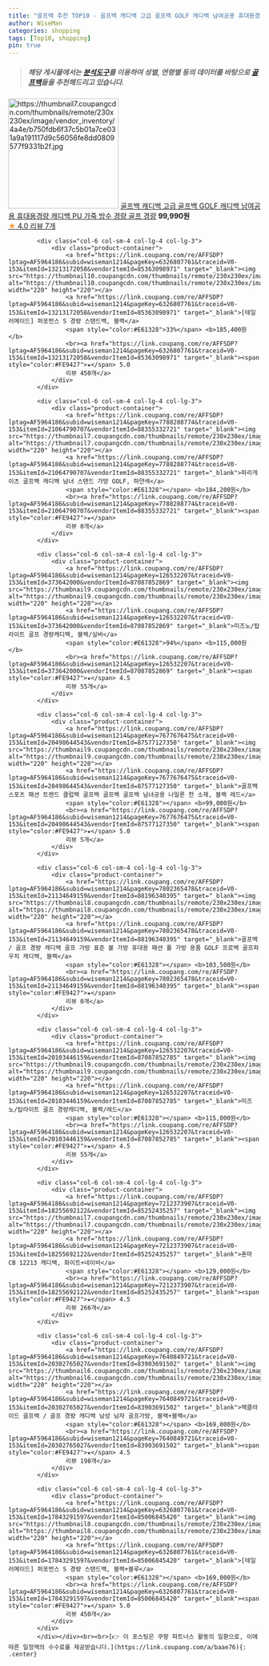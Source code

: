 ```yaml
---
title: "골프백 추천 TOP10 - 골프백 캐디백 고급 골프백 GOLF 캐디백 남여공용 휴대용경량 캐디백 PU 가죽 방수 경량 골프 경량"
author: WiseMan
categories: shopping
tags: [Top10, shopping]
pin: true
---
```


> ##### 해당 게시물에서는 [**분석도구**](https://itemscout.io/)를 이용하여 **성별**, **연령별** 등의 데이터를 바탕으로 [**골프백**](https://link.coupang.com/a/baae76)들을 추천해드리고 있습니다.
<div class="container"><div class="row">
            <div class="col-6 col-sm-4 col-lg-4 col-lg-3">
                <div class="product-container">
                    <a href="https://link.coupang.com/re/AFFSDP?lptag=AF5964186&subid=wiseman1214&pageKey=7589377342&traceid=V0-153&itemId=20051967982&vendorItemId=87148177946" target="_blank"><img src="https://thumbnail7.coupangcdn.com/thumbnails/remote/230x230ex/image/vendor_inventory/4a4e/b750fdb6f37c5b01a7ce031a9a191117d9c56056fe8dd0809577f9331b2f.jpg" alt="https://thumbnail7.coupangcdn.com/thumbnails/remote/230x230ex/image/vendor_inventory/4a4e/b750fdb6f37c5b01a7ce031a9a191117d9c56056fe8dd0809577f9331b2f.jpg" width="220" height="220"></a>
                    <a href="https://link.coupang.com/re/AFFSDP?lptag=AF5964186&subid=wiseman1214&pageKey=7589377342&traceid=V0-153&itemId=20051967982&vendorItemId=87148177946" target="_blank">골프백 캐디백 고급 골프백 GOLF 캐디백 남여공용 휴대용경량 캐디백 PU 가죽 방수 경량 골프 경량</a>
                    <span style="color:#E61328"></span> <b>99,990원</b>
                    <br><a href="https://link.coupang.com/re/AFFSDP?lptag=AF5964186&subid=wiseman1214&pageKey=7589377342&traceid=V0-153&itemId=20051967982&vendorItemId=87148177946" target="_blank"><span style="color:#FE9427">★</span> 4.0
                    리뷰 7개</a>
                </div>
            </div>
            
            <div class="col-6 col-sm-4 col-lg-4 col-lg-3">
                <div class="product-container">
                    <a href="https://link.coupang.com/re/AFFSDP?lptag=AF5964186&subid=wiseman1214&pageKey=6326807761&traceid=V0-153&itemId=13213172058&vendorItemId=85363098971" target="_blank"><img src="https://thumbnail10.coupangcdn.com/thumbnails/remote/230x230ex/image/vendor_inventory/be4b/732821fb4ee3d86fec12447d939a889b5284d8226a123b1e9632893efc8a.jpg" alt="https://thumbnail10.coupangcdn.com/thumbnails/remote/230x230ex/image/vendor_inventory/be4b/732821fb4ee3d86fec12447d939a889b5284d8226a123b1e9632893efc8a.jpg" width="220" height="220"></a>
                    <a href="https://link.coupang.com/re/AFFSDP?lptag=AF5964186&subid=wiseman1214&pageKey=6326807761&traceid=V0-153&itemId=13213172058&vendorItemId=85363098971" target="_blank">[테일러메이드] 퍼포먼스 S 경량 스탠드백, 블랙</a>
                    <span style="color:#E61328">33%</span> <b>185,400원</b>
                    <br><a href="https://link.coupang.com/re/AFFSDP?lptag=AF5964186&subid=wiseman1214&pageKey=6326807761&traceid=V0-153&itemId=13213172058&vendorItemId=85363098971" target="_blank"><span style="color:#FE9427">★</span> 5.0
                    리뷰 450개</a>
                </div>
            </div>
            
            <div class="col-6 col-sm-4 col-lg-4 col-lg-3">
                <div class="product-container">
                    <a href="https://link.coupang.com/re/AFFSDP?lptag=AF5964186&subid=wiseman1214&pageKey=7788288774&traceid=V0-153&itemId=21064790707&vendorItemId=88355332721" target="_blank"><img src="https://thumbnail7.coupangcdn.com/thumbnails/remote/230x230ex/image/vendor_inventory/111c/194cb987c4802537198d05ffd6e05ebd1e1fac52f9faaca3fd46ce41d0e0.jpg" alt="https://thumbnail7.coupangcdn.com/thumbnails/remote/230x230ex/image/vendor_inventory/111c/194cb987c4802537198d05ffd6e05ebd1e1fac52f9faaca3fd46ce41d0e0.jpg" width="220" height="220"></a>
                    <a href="https://link.coupang.com/re/AFFSDP?lptag=AF5964186&subid=wiseman1214&pageKey=7788288774&traceid=V0-153&itemId=21064790707&vendorItemId=88355332721" target="_blank">파리게이츠 골프백 캐디백 남녀 스탠드 가방 GOLF, 하얀색</a>
                    <span style="color:#E61328"></span> <b>184,200원</b>
                    <br><a href="https://link.coupang.com/re/AFFSDP?lptag=AF5964186&subid=wiseman1214&pageKey=7788288774&traceid=V0-153&itemId=21064790707&vendorItemId=88355332721" target="_blank"><span style="color:#FE9427">★</span> 
                    리뷰 0개</a>
                </div>
            </div>
            
            <div class="col-6 col-sm-4 col-lg-4 col-lg-3">
                <div class="product-container">
                    <a href="https://link.coupang.com/re/AFFSDP?lptag=AF5964186&subid=wiseman1214&pageKey=126532207&traceid=V0-153&itemId=373642000&vendorItemId=87087852869" target="_blank"><img src="https://thumbnail9.coupangcdn.com/thumbnails/remote/230x230ex/image/vendor_inventory/3978/be5468abb681572ba49ea5260538fd5a1feeb10c2d7cb7c4de4985f7460a.jpg" alt="https://thumbnail9.coupangcdn.com/thumbnails/remote/230x230ex/image/vendor_inventory/3978/be5468abb681572ba49ea5260538fd5a1feeb10c2d7cb7c4de4985f7460a.jpg" width="220" height="220"></a>
                    <a href="https://link.coupang.com/re/AFFSDP?lptag=AF5964186&subid=wiseman1214&pageKey=126532207&traceid=V0-153&itemId=373642000&vendorItemId=87087852869" target="_blank">미즈노/탑라이트 골프 경량캐디백, 블랙/실버</a>
                    <span style="color:#E61328">94%</span> <b>115,000원</b>
                    <br><a href="https://link.coupang.com/re/AFFSDP?lptag=AF5964186&subid=wiseman1214&pageKey=126532207&traceid=V0-153&itemId=373642000&vendorItemId=87087852869" target="_blank"><span style="color:#FE9427">★</span> 4.5
                    리뷰 55개</a>
                </div>
            </div>
            
            <div class="col-6 col-sm-4 col-lg-4 col-lg-3">
                <div class="product-container">
                    <a href="https://link.coupang.com/re/AFFSDP?lptag=AF5964186&subid=wiseman1214&pageKey=7677676475&traceid=V0-153&itemId=20498644543&vendorItemId=87577127350" target="_blank"><img src="https://thumbnail9.coupangcdn.com/thumbnails/remote/230x230ex/image/vendor_inventory/d559/b62eeff16021f12c139f1704a1750719dbdd4fa3384ecb3dc95e595ae7f2.jpeg" alt="https://thumbnail9.coupangcdn.com/thumbnails/remote/230x230ex/image/vendor_inventory/d559/b62eeff16021f12c139f1704a1750719dbdd4fa3384ecb3dc95e595ae7f2.jpeg" width="220" height="220"></a>
                    <a href="https://link.coupang.com/re/AFFSDP?lptag=AF5964186&subid=wiseman1214&pageKey=7677676475&traceid=V0-153&itemId=20498644543&vendorItemId=87577127350" target="_blank">골프백 스포츠 패션 트렌드 클럽백 골프백 골프백 골프백 남녀공용 나일론 천 소재, 블랙 레드</a>
                    <span style="color:#E61328"></span> <b>99,000원</b>
                    <br><a href="https://link.coupang.com/re/AFFSDP?lptag=AF5964186&subid=wiseman1214&pageKey=7677676475&traceid=V0-153&itemId=20498644543&vendorItemId=87577127350" target="_blank"><span style="color:#FE9427">★</span> 5.0
                    리뷰 5개</a>
                </div>
            </div>
            
            <div class="col-6 col-sm-4 col-lg-4 col-lg-3">
                <div class="product-container">
                    <a href="https://link.coupang.com/re/AFFSDP?lptag=AF5964186&subid=wiseman1214&pageKey=7802365478&traceid=V0-153&itemId=21134649159&vendorItemId=88196340395" target="_blank"><img src="https://thumbnail8.coupangcdn.com/thumbnails/remote/230x230ex/image/vendor_inventory/806f/41e4ec7a5acf1a540f78f17ad436305edbc3b577d262839c0e3946bb482d.jpg" alt="https://thumbnail8.coupangcdn.com/thumbnails/remote/230x230ex/image/vendor_inventory/806f/41e4ec7a5acf1a540f78f17ad436305edbc3b577d262839c0e3946bb482d.jpg" width="220" height="220"></a>
                    <a href="https://link.coupang.com/re/AFFSDP?lptag=AF5964186&subid=wiseman1214&pageKey=7802365478&traceid=V0-153&itemId=21134649159&vendorItemId=88196340395" target="_blank">골프백 / 골프 경량 캐디백 골프 가방 표준 볼 가방 휴대용 패션 폴 가방 용품 GOLF 프로백 골프파우치 캐디백, 블랙</a>
                    <span style="color:#E61328"></span> <b>103,500원</b>
                    <br><a href="https://link.coupang.com/re/AFFSDP?lptag=AF5964186&subid=wiseman1214&pageKey=7802365478&traceid=V0-153&itemId=21134649159&vendorItemId=88196340395" target="_blank"><span style="color:#FE9427">★</span> 
                    리뷰 0개</a>
                </div>
            </div>
            
            <div class="col-6 col-sm-4 col-lg-4 col-lg-3">
                <div class="product-container">
                    <a href="https://link.coupang.com/re/AFFSDP?lptag=AF5964186&subid=wiseman1214&pageKey=126532207&traceid=V0-153&itemId=20103446159&vendorItemId=87087852785" target="_blank"><img src="https://thumbnail9.coupangcdn.com/thumbnails/remote/230x230ex/image/vendor_inventory/3978/be5468abb681572ba49ea5260538fd5a1feeb10c2d7cb7c4de4985f7460a.jpg" alt="https://thumbnail9.coupangcdn.com/thumbnails/remote/230x230ex/image/vendor_inventory/3978/be5468abb681572ba49ea5260538fd5a1feeb10c2d7cb7c4de4985f7460a.jpg" width="220" height="220"></a>
                    <a href="https://link.coupang.com/re/AFFSDP?lptag=AF5964186&subid=wiseman1214&pageKey=126532207&traceid=V0-153&itemId=20103446159&vendorItemId=87087852785" target="_blank">미즈노/탑라이트 골프 경량캐디백, 블랙/레드</a>
                    <span style="color:#E61328"></span> <b>115,000원</b>
                    <br><a href="https://link.coupang.com/re/AFFSDP?lptag=AF5964186&subid=wiseman1214&pageKey=126532207&traceid=V0-153&itemId=20103446159&vendorItemId=87087852785" target="_blank"><span style="color:#FE9427">★</span> 4.5
                    리뷰 55개</a>
                </div>
            </div>
            
            <div class="col-6 col-sm-4 col-lg-4 col-lg-3">
                <div class="product-container">
                    <a href="https://link.coupang.com/re/AFFSDP?lptag=AF5964186&subid=wiseman1214&pageKey=7212373907&traceid=V0-153&itemId=18255692122&vendorItemId=85252435257" target="_blank"><img src="https://thumbnail7.coupangcdn.com/thumbnails/remote/230x230ex/image/vendor_inventory/806d/cfa8d427bfbc1459b6e54c7ff8a329a1648efc2d605d779b7b93512b33d8.jpg" alt="https://thumbnail7.coupangcdn.com/thumbnails/remote/230x230ex/image/vendor_inventory/806d/cfa8d427bfbc1459b6e54c7ff8a329a1648efc2d605d779b7b93512b33d8.jpg" width="220" height="220"></a>
                    <a href="https://link.coupang.com/re/AFFSDP?lptag=AF5964186&subid=wiseman1214&pageKey=7212373907&traceid=V0-153&itemId=18255692122&vendorItemId=85252435257" target="_blank">혼마 CB 12213 캐디백, 화이트+네이비</a>
                    <span style="color:#E61328"></span> <b>129,000원</b>
                    <br><a href="https://link.coupang.com/re/AFFSDP?lptag=AF5964186&subid=wiseman1214&pageKey=7212373907&traceid=V0-153&itemId=18255692122&vendorItemId=85252435257" target="_blank"><span style="color:#FE9427">★</span> 4.5
                    리뷰 266개</a>
                </div>
            </div>
            
            <div class="col-6 col-sm-4 col-lg-4 col-lg-3">
                <div class="product-container">
                    <a href="https://link.coupang.com/re/AFFSDP?lptag=AF5964186&subid=wiseman1214&pageKey=7640849721&traceid=V0-153&itemId=20302765027&vendorItemId=83903691502" target="_blank"><img src="https://thumbnail6.coupangcdn.com/thumbnails/remote/230x230ex/image/vendor_inventory/20ec/074e82d1b69289df761bb96c9892a68be694706eab07db63b5fe1c39853d.jpg" alt="https://thumbnail6.coupangcdn.com/thumbnails/remote/230x230ex/image/vendor_inventory/20ec/074e82d1b69289df761bb96c9892a68be694706eab07db63b5fe1c39853d.jpg" width="220" height="220"></a>
                    <a href="https://link.coupang.com/re/AFFSDP?lptag=AF5964186&subid=wiseman1214&pageKey=7640849721&traceid=V0-153&itemId=20302765027&vendorItemId=83903691502" target="_blank">맥클라이드 골프백 / 골프 경량 캐디백 남성 남자 골프가방, 블랙+블랙</a>
                    <span style="color:#E61328"></span> <b>169,000원</b>
                    <br><a href="https://link.coupang.com/re/AFFSDP?lptag=AF5964186&subid=wiseman1214&pageKey=7640849721&traceid=V0-153&itemId=20302765027&vendorItemId=83903691502" target="_blank"><span style="color:#FE9427">★</span> 4.5
                    리뷰 198개</a>
                </div>
            </div>
            
            <div class="col-6 col-sm-4 col-lg-4 col-lg-3">
                <div class="product-container">
                    <a href="https://link.coupang.com/re/AFFSDP?lptag=AF5964186&subid=wiseman1214&pageKey=6326807761&traceid=V0-153&itemId=17843291597&vendorItemId=85006845420" target="_blank"><img src="https://thumbnail8.coupangcdn.com/thumbnails/remote/230x230ex/image/vendor_inventory/b1ec/8b8d82578e1a43b183d15ee26e0a405571576b7ced2e8c9fdb6a868caf10.jpg" alt="https://thumbnail8.coupangcdn.com/thumbnails/remote/230x230ex/image/vendor_inventory/b1ec/8b8d82578e1a43b183d15ee26e0a405571576b7ced2e8c9fdb6a868caf10.jpg" width="220" height="220"></a>
                    <a href="https://link.coupang.com/re/AFFSDP?lptag=AF5964186&subid=wiseman1214&pageKey=6326807761&traceid=V0-153&itemId=17843291597&vendorItemId=85006845420" target="_blank">[테일러메이드] 퍼포먼스 S 경량 스탠드백, 블랙+블루</a>
                    <span style="color:#E61328"></span> <b>169,000원</b>
                    <br><a href="https://link.coupang.com/re/AFFSDP?lptag=AF5964186&subid=wiseman1214&pageKey=6326807761&traceid=V0-153&itemId=17843291597&vendorItemId=85006845420" target="_blank"><span style="color:#FE9427">★</span> 5.0
                    리뷰 450개</a>
                </div>
            </div>
            </div></div><br><br>[👉 이 포스팅은 쿠팡 파트너스 활동의 일환으로, 이에 따른 일정액의 수수료를 제공받습니다.](https://link.coupang.com/a/baae76){: .center}